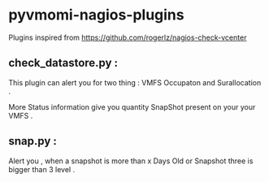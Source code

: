 # pyvmomi-nagios-plugins

Plugins inspired from https://github.com/rogerlz/nagios-check-vcenter 

## check_datastore.py : 
  This plugin can alert you for two thing : VMFS Occupaton and Surallocation . 

More Status information give you quantity SnapShot present on your your VMFS . 

## snap.py : 

Alert you , when a snapshot is more than x Days Old or Snapshot three is bigger than 3 level . 



